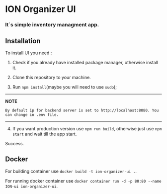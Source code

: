 # ION Organizer UI

### It`s simple inventory managment app.

## Installation

To install UI you need :

1. Check if you already have installed package manager, otherwise install it.

2. Clone this repository to your machine.

3. Run `npm install`(maybe you will need to use `sudo`);

---

**NOTE**

    By default ip for backend server is set to http://localhost:8080. You can change in .env file.

---

4. If you want production version use `npm run build`, otherwise just use `npm start` and wait till the app start.

Success.

## Docker

For building container use `docker build -t ion-organizer-ui .`.

For running docker container use `docker container run -d -p 80:80 --name ION-ui ion-organizer-ui`.
